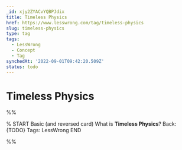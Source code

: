 ```yaml
---
_id: xjy2ZYACvYQBPJdix
title: Timeless Physics
href: https://www.lesswrong.com/tag/timeless-physics
slug: timeless-physics
type: tag
tags:
  - LessWrong
  - Concept
  - Tag
synchedAt: '2022-09-01T09:42:20.509Z'
status: todo
---
```


# Timeless Physics


%%

% START
Basic (and reversed card)
What is **Timeless Physics**?
Back: {TODO}
Tags: LessWrong
END
<!--ID: 1663156962865-->


%%
	
